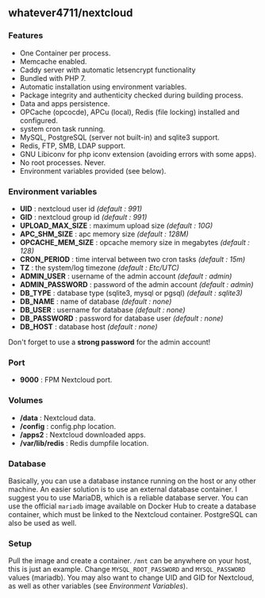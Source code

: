 ## whatever4711/nextcloud

### Features
- One Container per process.
- Memcache enabled.
- Caddy server with automatic letsencrypt functionality
- Bundled with PHP 7.
- Automatic installation using environment variables.
- Package integrity and authenticity checked during building process.
- Data and apps persistence.
- OPCache (opcocde), APCu (local), Redis (file locking) installed and configured.
- system cron task running.
- MySQL, PostgreSQL (server not built-in) and sqlite3 support.
- Redis, FTP, SMB, LDAP support.
- GNU Libiconv for php iconv extension (avoiding errors with some apps).
- No root processes. Never.
- Environment variables provided (see below).

### Environment variables
- **UID** : nextcloud user id *(default : 991)*
- **GID** : nextcloud group id *(default : 991)*
- **UPLOAD_MAX_SIZE** : maximum upload size *(default : 10G)*
- **APC_SHM_SIZE** : apc memory size *(default : 128M)*
- **OPCACHE_MEM_SIZE** : opcache memory size in megabytes *(default : 128)*
- **CRON_PERIOD** : time interval between two cron tasks *(default : 15m)*
- **TZ** : the system/log timezone *(default : Etc/UTC)*
- **ADMIN_USER** : username of the admin account *(default : admin)*
- **ADMIN_PASSWORD** : password of the admin account *(default : admin)*
- **DB_TYPE** : database type (sqlite3, mysql or pgsql) *(default : sqlite3)*
- **DB_NAME** : name of database *(default : none)*
- **DB_USER** : username for database *(default : none)*
- **DB_PASSWORD** : password for database user *(default : none)*
- **DB_HOST** : database host *(default : none)*

Don't forget to use a **strong password** for the admin account!

### Port
- **9000** : FPM Nextcloud port.

### Volumes
- **/data** : Nextcloud data.
- **/config** : config.php location.
- **/apps2** : Nextcloud downloaded apps.
- **/var/lib/redis** : Redis dumpfile location.

### Database
Basically, you can use a database instance running on the host or any other machine. An easier solution is to use an external database container. I suggest you to use MariaDB, which is a reliable database server. You can use the official `mariadb` image available on Docker Hub to create a database container, which must be linked to the Nextcloud container. PostgreSQL can also be used as well.

### Setup
Pull the image and create a container. `/mnt` can be anywhere on your host, this is just an example. Change `MYSQL_ROOT_PASSWORD` and `MYSQL_PASSWORD` values (mariadb). You may also want to change UID and GID for Nextcloud, as well as other variables (see *Environment Variables*).
